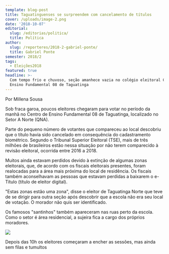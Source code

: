 ```yaml
---
template: blog-post
title: Taguatinguenses se surpreendem com cancelamento de títulos
cover: /uploads/image-2.png
date: '2018-10-07'
editorial:
  slug: /editorias/politica/
  title: Política
author:
  slug: /reporteres/2018-2-gabriel-ponte/
  title: Gabriel Ponte
semester: 2018/2
tags:
  - Eleições2018
featured: true
headline: >-
  Com tempo frio e chuvoso, seção amanhece vazia no colégio eleitoral Centro de
  Ensino Fundamental 08 de Taguatinga
---
```

Por Millena Sousa



Sob fraca garoa, poucos eleitores chegaram para votar no período da manhã no Centro de Ensino Fundamental 08 de Taguatinga, localizado no Setor A Norte (QNA).



Parte do pequeno número de votantes que compareceu ao local descobriu que o título havia sido cancelado em consequência do cadastramento biométrico. Segundo o Tribunal Superior Eleitoral (TSE), mais de três milhões de brasileiros estão nessa situação por não terem comparecido à revisão eleitoral, ocorrida entre 2016 a 2018.



Muitos ainda estavam perdidos devido à extinção de algumas zonas eleitorais, que, de acordo com os fiscais eleitorais presentes, foram realocadas para a área mais próxima do local de residência. Os fiscais também aconselhavam as pessoas que estavam perdidas a baixarem o e-Título (título de eleitor digital).



"Estas zonas estão uma zona", disse o eleitor de Taguatinga Norte que teve de se dirigir para outra seção após descobrir que a escola não era seu local de votação. O morador não quis ser identificado.



Os famosos "santinhos" também apareceram nas ruas perto da escola. Como o setor é área residencial, a sujeira fica a cargo dos próprios moradores.



![](/uploads/image.png)

Depois das 10h os eleitores começaram a encher as sessões, mas ainda sem filas e tumultos
